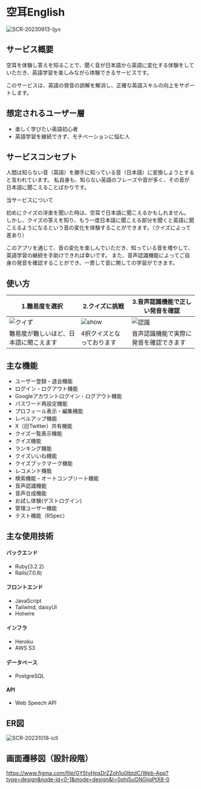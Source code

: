 # 空耳English
![SCR-20230913-ljyx](https://github.com/ryotaroinagaki/Soramix2English/assets/125222112/547a0cdf-f0d2-436c-8485-f6ad67994e68)
## サービス概要
空耳を体験し答えを知ることで、聞く音が日本語から英語に変化する体験をしていただき、英語学習を楽しみながら体験できるサービスです。 

このサービスは、英語の発音の誤解を解消し、正確な英語スキルの向上をサポートします。

## 想定されるユーザー層 
* 楽しく学びたい英語初心者
* 英語学習を継続できず、モチベーションに悩む人

## サービスコンセプト

人間は知らない音（英語）を勝手に知っている音（日本語）に変換しようとすると言われています。
私自身も、知らない英語のフレーズや音が多く、その音が日本語に聞こえることばかりです。

当サービスについて

初めにクイズの洋楽を聞いた時は、空耳で日本語に聞こえるかもしれません。
しかし、クイズの答えを知り、もう一度日本語に聞こえる部分を聞くと英語に聞こえるようになるという音の変化を体験することができます。（クイズによって差あり）

このアプリを通じて、音の変化を楽しんでいただき、知っている音を増やして、英語学習の継続を手助けできれば幸いです。
また、音声認識機能によってご自身の発音を確認することができ、一貫して音に関しての学習ができます。

## 使い方

| 1.難易度を選択  | 2.クイズに挑戦 | 3.音声認識機能で正しい発音を確認 |
| ------------- | ----------- | ----------- |
| ![クイず](https://github.com/ryotaroinagaki/Soramix2English/assets/125222112/921417e1-1630-4161-975f-84fc8a84193a)  | ![show](https://github.com/ryotaroinagaki/Soramix2English/assets/125222112/77893f1f-c22f-4c79-833f-3667e41f6bfb)  | ![認識](https://github.com/ryotaroinagaki/Soramix2English/assets/125222112/f52489d5-0127-4ccf-a9ac-825db692d94f)  |
| 難易度が難しいほど、日本語に聞こえます　| 4択クイズとなっております | 音声認識機能で実際に発音を確認できます |

## 主な機能
* ユーザー登録・退会機能
* ログイン・ログアウト機能
* Googleアカウントログイン・ログアウト機能
* パスワード再設定機能
* プロフィール表示・編集機能
* レベルアップ機能
* X（旧Twitter）共有機能
* クイズ一覧表示機能
* クイズ機能
* ランキング機能
* クイズいいね機能
* クイズブックマーク機能
* レコメンド機能
* 検索機能・オートコンプリート機能
* 音声認識機能
* 音声合成機能
* お試し体験(ゲストログイン)
* 管理ユーザー機能
* テスト機能（RSpec）


## 主な使用技術
#### バックエンド
* Ruby(3.2.2)
* Rails(7.0.6)

#### フロントエンド
* JavaScript
* Tailwind, daisyUI
* Hotwire

#### インフラ
* Heroku
* AWS S3

#### データベース
* PostgreSQL

#### API
* Web Speech API

## ER図
![SCR-20231018-icll](https://github.com/ryotaroinagaki/Soramix2English/assets/125222112/afc7eb8c-a82c-4311-8986-73b593b5d9c9)

## 画面遷移図（設計段階）
https://www.figma.com/file/GY5tyHpsDrZZoh1u0IbtdC/Web-App?type=design&node-id=0-1&mode=design&t=0qhj5uGNGjiqPtX8-0

